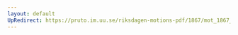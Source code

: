 ```yaml
---
layout: default
UpRedirect: https://pruto.im.uu.se/riksdagen-motions-pdf/1867/mot_1867__ak__264.pdf
---
```

